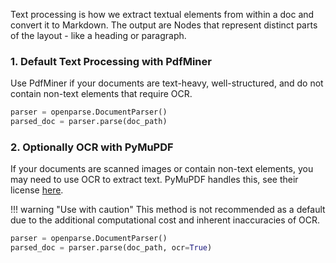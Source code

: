 Text processing is how we extract textual elements from within a doc and convert it to Markdown. The output are Nodes that represent distinct parts of the layout - like a heading or paragraph. 

### 1. Default Text Processing with PdfMiner
Use PdfMiner if your documents are text-heavy, well-structured, and do not contain non-text elements that require OCR.

```python
parser = openparse.DocumentParser()
parsed_doc = parser.parse(doc_path)
```

### 2. Optionally OCR with PyMuPDF
If your documents are scanned images or contain non-text elements, you may need to use OCR to extract text. PyMuPDF handles this, see their license [here](https://mupdf.com/licensing/index.html#commercial).

!!! warning "Use with caution"
    This method is not recommended as a default due to the additional computational cost and inherent inaccuracies of OCR.


```python hl_lines="2-4"
parser = openparse.DocumentParser()
parsed_doc = parser.parse(doc_path, ocr=True)
```

